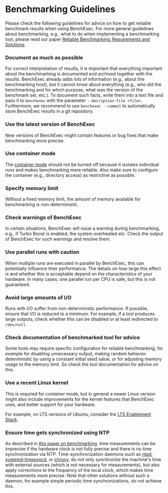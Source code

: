 <!--
This file is part of BenchExec, a framework for reliable benchmarking:
https://github.com/sosy-lab/benchexec

SPDX-FileCopyrightText: 2007-2020 Dirk Beyer <https://www.sosy-lab.org>

SPDX-License-Identifier: Apache-2.0
-->

# Benchmarking Guidelines

Please check the following guidelines for advice
on how to get reliable benchmark results when using BenchExec.
For more general guidelines about benchmarking,
e.g., what to do when implementing a benchmarking tool,
please read our paper [Reliable Benchmarking: Requirements and Solutions](https://www.sosy-lab.org/research/pub/2019-STTT.Reliable_Benchmarking_Requirements_and_Solutions.pdf).

### Document as much as possible
For correct interpretation of results, it is important that everything important
about the benchmarking is documented and archived together with the results.
BenchExec already adds lots of information (e.g., about the benchmarking host),
but it cannot know about everything (e.g., who did the benchmarking
and for which purpose, what was the version of the benchmark set, etc.).
To document such facts, write them into a text file
and pass it to `benchexec` with the parameter `--decription-file <file>`.
Furthermore, we recommend to use `benchexec --commit`
to automatically store BenchExec results in a git repository.

### Use the latest version of BenchExec
New versions of BenchExec might contain features or bug fixes
that make benchmarking more precise.

### Use container mode
The [container mode](container.md) should not be turned off
because it isolates individual runs and makes benchmarking more reliable.
Also make sure to configure the container (e.g., directory access)
as restrictive as possible.

### Specify memory limit
Without a fixed memory limit, the amount of memory available for benchmarking
is non-deterministic.

### Check warnings of BenchExec
In certain situations, BenchExec will issue a warning during benchmarking,
e.g., if Turbo Boost is enabled, the system overheated etc.
Check the output of BenchExec for such warnings and resolve them.

### Use parallel runs with caution
When multiple runs are executed in parallel by BenchExec,
this can potentially influence their performance.
The details on how large this effect is and whether this is acceptable
depend on the characteristics of your hardware.
In many cases, one parallel run per CPU is safe,
but this is not guaranteed.

### Avoid large amounts of I/O
Runs with I/O suffer from non-deterministic performance.
If possible, ensure that I/O is reduced to a minimum.
For example, if a tool produces large outputs,
check whether this can be disabled or at least redirected to `/dev/null`.

### Check documentation of benchmarked tool for advice
Some tools may require specific configuration for reliable benchmarking,
for example for disabling unnecessary output,
making random behavior deterministic by using a constant initial seed value,
or for adjusting memory usage to the memory limit.
So check the tool documentation for advice on this.

### Use a recent Linux kernel
This is required for container mode,
but in general a newer Linux version might also include improvements
for the kernel features that BenchExec uses,
and better support for your hardware.

For example, on LTS versions of Ubuntu, consider the [LTS Enablement Stack](https://wiki.ubuntu.com/Kernel/LTSEnablementStack).

### Ensure time gets synchronized using NTP
As described in [this paper on benchmarking](http://raptor.cs.arizona.edu/~rts/pubs/spe16.pdf),
time measurements can be imprecise if the hardware clock is not fully precise
and there is no time synchronization via NTP.
Time-synchronization daemons such as [ntpd](http://ntp.org/),
[systemd-timesyncd](https://www.freedesktop.org/software/systemd/man/systemd-timesyncd.service.html]),
or [chrony](https://chrony.tuxfamily.org/),
do not only synchronize the machine's time with external sources
(which is not necessary for measurements),
but also apply corrections to the frequency of the local clock,
which makes time measurements more precise.
Note that other solutions without such a daemon,
for example simple periodic time synchronizations,
do not achieve this.
